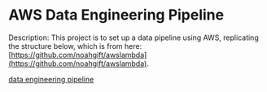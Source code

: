 # AWS Data Engineering Pipeline

Description: This project is to set up a data pipeline using AWS, replicating the structure below, which is from here: [https://github.com/noahgift/awslambda](https://github.com/noahgift/awslambda).

[data engineering pipeline](https://user-images.githubusercontent.com/58792/55354483-bae7af80-547a-11e9-9909-a5621251065b.png)


